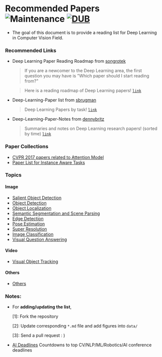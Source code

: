 # Recommended Papers ![Maintenance](https://img.shields.io/badge/maintained-yes-brightgreen.svg) [![DUB](https://img.shields.io/badge/MIT-license-brightgreen.svg)](LICENSE)
- The goal of this document is to provide a reading list for Deep Learning in Computer Vision Field.

### Recommended Links

- Deep Learning Paper Reading Roadmap from [songrotek](https://github.com/songrotek)
  >If you are a newcomer to the Deep Learning area, the first question you may have is "Which paper should I start reading from?"

  >Here is a reading roadmap of Deep Learning papers! [`link`](https://github.com/songrotek/Deep-Learning-Papers-Reading-Roadmap)

- Deep-Learning-Paper list from [sbrugman](https://github.com/sbrugman)  
  >Deep Learning Papers by task! [`link`](https://github.com/sbrugman/deep-learning-papers)

- Deep-Learning-Paper-Notes from [dennybritz](https://github.com/dennybritz)  
  >Summaries and notes on Deep Learning research papers! (sorted by time) [`link`](https://github.com/dennybritz/deeplearning-papernotes)
  
### Paper Collections
- [CVPR 2017 papers related to Attention Model](CVPR2017-Attention-model/README.md)
- [Paper List for Instance Aware Tasks](Instance-Aware-Paper-List/README.md)

### Topics

#### Image
- [Salient Object Detection](Image-01-Salient-Object-Detection.md)
- [Object Detection](Image-02-Object-Detection.md)
- [Object Localization](Image-03-Object-Localization.md)
- [Semantic Segmentation and Scene Parsing](Image-04-Semantic-Segmentation-and-Scene-Parsing.md)
- [Edge Detection](Image-05-Edge-Detection.md)
- [Pose Estimation](Image-06-Pose-Estimation.md)
- [Super Resolution](Image-07-Super-Resolution.md)
- [Image Classification](Image-08-Image-Classification.md)
- [Visual Question Answering](Image-09-Visual-Question-Answering.md)

#### Video
- [Visual Object Tracking](Video-01-Visual-Object-Tracking.md)

#### Others
- [Others](Others.md)

### Notes: 

- For __adding/updating the list__,

	[1]: Fork the repository
	
	[2]: Update corresponding `*.md` file and add figures into `data/`
	
	[3]: Send a pull request : )
	
- [AI Deadlines](https://aideadlin.es/) Countdowns to top CV/NLP/ML/Robotics/AI conference deadlines 
